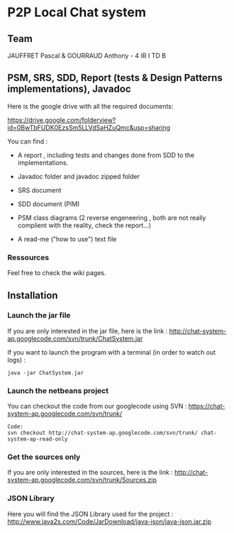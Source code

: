 # P2P Local Chat system #

## Team ##
JAUFFRET Pascal & GOURRAUD Anthony - 4 IR I TD B


## PSM, SRS, SDD, Report (tests & Design Patterns implementations), Javadoc ##
Here is the google drive with all the required documents:

https://drive.google.com/folderview?id=0BwTbFUDK0EzsSm5LLVdSaHZuQmc&usp=sharing

You can find :

- A report , including tests and changes done from SDD to the implementations.

- Javadoc folder and javadoc zipped folder

- SRS document

- SDD document (PIM)

- PSM class diagrams (2 reverse engeneering , both are not really complient with the reality, check the report...)

- A read-me ("how to use") text file

### Ressources ###
Feel free to check the wiki pages.


## Installation ##

### Launch the jar file ###
If you are only interested in the jar file, here is the link :
http://chat-system-ap.googlecode.com/svn/trunk/ChatSystem.jar

If you want to launch the program with a terminal (in order to watch out logs) :
```
java -jar ChatSystem.jar 
```

### Launch the netbeans project ###
You can checkout the code from our googlecode using SVN :
https://chat-system-ap.googlecode.com/svn/trunk/

```
Code: 
svn checkout http://chat-system-ap.googlecode.com/svn/trunk/ chat-system-ap-read-only
```


### Get the sources only ###
If you are only interested in the sources, here is the link :
http://chat-system-ap.googlecode.com/svn/trunk/Sources.zip

### JSON Library ###
Here you will find the JSON Library used for the project :
http://www.java2s.com/Code/JarDownload/java-json/java-json.jar.zip
